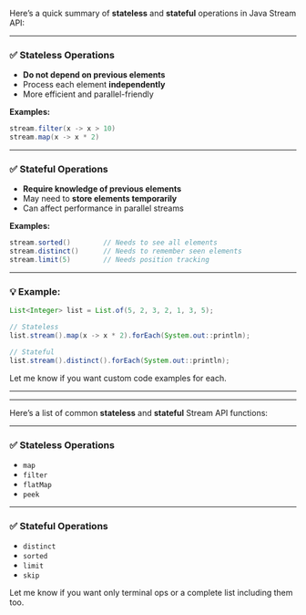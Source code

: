 Here’s a quick summary of **stateless** and **stateful** operations in Java Stream API:

---

### ✅ Stateless Operations

* **Do not depend on previous elements**
* Process each element **independently**
* More efficient and parallel-friendly

**Examples:**

```java
stream.filter(x -> x > 10)
stream.map(x -> x * 2)
```

---

### ✅ Stateful Operations

* **Require knowledge of previous elements**
* May need to **store elements temporarily**
* Can affect performance in parallel streams

**Examples:**

```java
stream.sorted()        // Needs to see all elements
stream.distinct()      // Needs to remember seen elements
stream.limit(5)        // Needs position tracking
```

---

### 💡 Example:

```java
List<Integer> list = List.of(5, 2, 3, 2, 1, 3, 5);

// Stateless
list.stream().map(x -> x * 2).forEach(System.out::println);

// Stateful
list.stream().distinct().forEach(System.out::println);
```

Let me know if you want custom code examples for each.



---
---

Here’s a list of common **stateless** and **stateful** Stream API functions:

---

### ✅ Stateless Operations

* `map`
* `filter`
* `flatMap`
* `peek`

---

### ✅ Stateful Operations

* `distinct`
* `sorted`
* `limit`
* `skip`

Let me know if you want only terminal ops or a complete list including them too.

